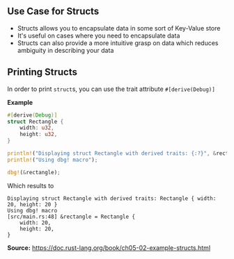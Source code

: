 ## Use Case for Structs

- Structs allows you to encapsulate data in some sort of Key-Value store
- It's useful on cases where you need to encapsulate data
- Structs can also provide a more intuitive grasp on data which reduces ambiguity in describing your data


## Printing Structs
In order to print `struct`s, you can use the trait attribute `#[derive(Debug)]`

**Example**
```rust
#[derive(Debug)]
struct Rectangle {
    width: u32,
    height: u32,
}

println!("Displaying struct Rectangle with derived traits: {:?}", &rectangle);
println!("Using dbg! macro");

dbg!(&rectangle);
```

Which results to
```shell
Displaying struct Rectangle with derived traits: Rectangle { width: 20, height: 20 }
Using dbg! macro
[src/main.rs:48] &rectangle = Rectangle {
    width: 20,
    height: 20,
}
```

**Source:** https://doc.rust-lang.org/book/ch05-02-example-structs.html
